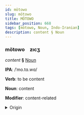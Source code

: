 ```yaml
---
id: mötowo
slug: mötowo
title: MÖTOWO
sidebar_position: 668
tags: [mötowo, Noun, Indo-Iranian]
description: content § Noun
---
```


### mötowo&emsp;<span kind="abugida">ƶıcʒ</span>

*content* **§** [Noun](../../tags/Noun)

**IPA**: /ˈmo.tɑ.wɑ/

**Verb**: to be content

**Noun**: content

**Modifier**: content-related

<details>
    <summary>Origin</summary>
    Persian محتوا mohtavâ [mo̞ɦ.t̪ʰä.wɑ́ː]<br/>
    <em>Indo-Iranian Language Family</em>
</details>